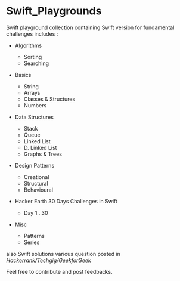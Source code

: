 # Swift_Playgrounds
Swift playground collection containing Swift version for fundamental challenges includes :

* Algorithms
	- Sorting
	- Searching

* Basics
	- String
	- Arrays
	- Classes & Structures
	- Numbers

* Data Structures
	- Stack
	- Queue
	- Linked List
	- D. Linked List
	- Graphs & Trees

* Design Patterns
	- Creational
	- Structural
	- Behavioural

* Hacker Earth 30 Days Challenges in Swift
	- Day 1…30

* Misc
	- Patterns
	- Series


also Swift solutions various question posted in *[Hackerrank](https://www.hackerrank.com)/[Techgig](https://www.techgig.com/)/[GeekforGeek](http://www.geeksforgeeks.org/)*

Feel free to contribute and post feedbacks.
